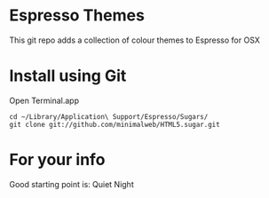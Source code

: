 Espresso Themes
===============

This git repo adds a collection of colour themes to Espresso for OSX

Install using Git
=================

Open Terminal.app

    cd ~/Library/Application\ Support/Espresso/Sugars/
    git clone git://github.com/minimalweb/HTML5.sugar.git


For your info
=====================

Good starting point is: Quiet Night
